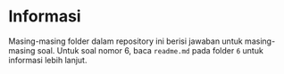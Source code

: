 # Informasi

Masing-masing folder dalam repository ini berisi jawaban untuk masing-masing soal. Untuk soal nomor 6, baca `readme.md` pada folder `6` untuk informasi lebih lanjut.